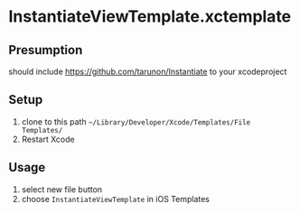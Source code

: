 # InstantiateViewTemplate.xctemplate
## Presumption
should include https://github.com/tarunon/Instantiate to your xcodeproject
## Setup
1. clone to this path `~/Library/Developer/Xcode/Templates/File Templates/`
1. Restart Xcode
## Usage
1. select new file button
1. choose `InstantiateViewTemplate` in iOS Templates
